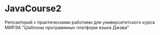 # JavaCourse2
Репозиторий с практическими работами для университетского курса МИРЭА "Шаблоны программных платформ языка Джава"
